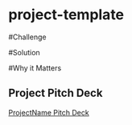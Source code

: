 # project-template

#Challenge

#Solution

#Why it Matters

## Project Pitch Deck
[ProjectName Pitch Deck](https://github.com/0xBcamp/project-template)
